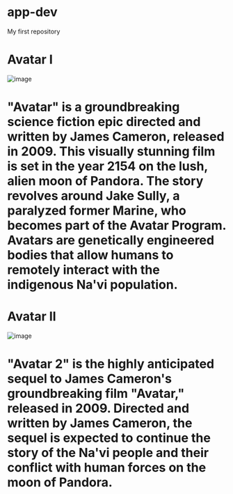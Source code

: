 # app-dev
My first repository
# Avatar I
![image](https://github.com/JammyKenny/app-dev/assets/152973266/95ee5286-daa3-4dd7-936b-b4954f5b5e9f)
# "Avatar" is a groundbreaking science fiction epic directed and written by James Cameron, released in 2009. This visually stunning film is set in the year 2154 on the lush, alien moon of Pandora. The story revolves around Jake Sully, a paralyzed former Marine, who becomes part of the Avatar Program. Avatars are genetically engineered bodies that allow humans to remotely interact with the indigenous Na'vi population.

# Avatar II
![image](https://github.com/JammyKenny/app-dev/assets/152973266/70d07055-f16e-49eb-ae1a-6cc18fad8943)
# "Avatar 2" is the highly anticipated sequel to James Cameron's groundbreaking film "Avatar," released in 2009. Directed and written by James Cameron, the sequel is expected to continue the story of the Na'vi people and their conflict with human forces on the moon of Pandora.
